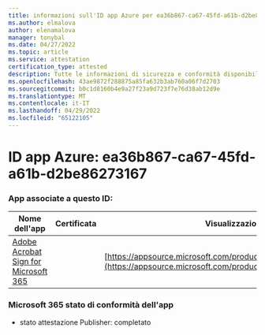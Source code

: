```yaml
---
title: informazioni sull'ID app Azure per ea36b867-ca67-45fd-a61b-d2be86273167
ms.author: elmalova
author: elenamalova
manager: tonybal
ms.date: 04/27/2022
ms.topic: article
ms.service: attestation
certification_type: attested
description: Tutte le informazioni di sicurezza e conformità disponibili per ea36b867-ca67-45fd-a61b-d2be86273167.
ms.openlocfilehash: 43ae9872f288875a85fa632b3ab760a06f7d2703
ms.sourcegitcommit: b0c1d8160b4e9a27f23a9d723f7e76d38ab12d9e
ms.translationtype: MT
ms.contentlocale: it-IT
ms.lasthandoff: 04/29/2022
ms.locfileid: "65122105"
---
```

# <a name="azure-app-id-ea36b867-ca67-45fd-a61b-d2be86273167"></a>ID app Azure: ea36b867-ca67-45fd-a61b-d2be86273167


### <a name="apps-associated-with-this-id"></a>App associate a questo ID:
| **Nome dell'app** | **Certificata** | **Visualizzazione in AppSource** |
|--------------|---------------|-----------------------|
| [Adobe Acrobat Sign for Microsoft 365](../forward/adobe.adobe_sign_msft_saas_offer.md) |  | [https://appsource.microsoft.com/product/office/adobe.adobe_sign_msft_saas_offer](https://appsource.microsoft.com/product/office/adobe.adobe_sign_msft_saas_offer) |

### <a name="microsoft-365-app-compliance-status"></a>Microsoft 365 stato di conformità dell'app
- stato attestazione Publisher: completato
